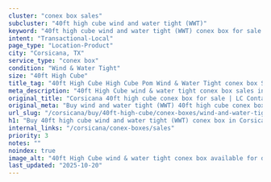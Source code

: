 ```yaml
---
cluster: "conex box sales"
subcluster: "40ft high cube wind and water tight (WWT)"
keyword: "40ft high cube wind and water tight (WWT) conex box for sale Corsicana, TX"
intent: "Transactional-Local"
page_type: "Location-Product"
city: "Corsicana, TX"
service_type: "conex box"
condition: "Wind & Water Tight"
size: "40ft High Cube"
title_tag: "40ft High Cube High Cube Pom Wind & Water Tight conex box Sales in Corsicana | LC Container"
meta_description: "40ft High Cube wind & water tight conex box sales in Corsicana. High cube containers with extra height. Fast delivery, competitive pricing. Serving conex boxes area. Quote ID: PIU. Call (214) 524-4168 for your free quote today."
original_title: "Corsicana 40ft high cube conex box for sale | LC Container"
original_meta: "Buy wind and water tight (WWT) 40ft high cube conex box sale with local delivery in Corsicana, TX. LC Container — local Since 2003. Request a fast quote today."
url_slug: "/corsicana/buy/40ft-high-cube/conex-boxes/wind-and-water-tight-wwt"
h1: "Buy 40ft high cube wind and water tight (WWT) conex box in Corsicana"
internal_links: "/corsicana/conex-boxes/sales"
priority: 3
notes: ""
noindex: true
image_alt: "40ft High Cube wind & water tight conex box available for delivery in Corsicana"
last_updated: "2025-10-20"
---
```


<!-- TODO: Add unique city/inventory copy, images, and internal links here. -->
